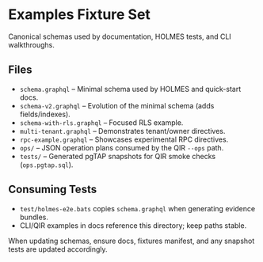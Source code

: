 # Examples Fixture Set

Canonical schemas used by documentation, HOLMES tests, and CLI walkthroughs.

## Files

- `schema.graphql` – Minimal schema used by HOLMES and quick-start docs.
- `schema-v2.graphql` – Evolution of the minimal schema (adds fields/indexes).
- `schema-with-rls.graphql` – Focused RLS example.
- `multi-tenant.graphql` – Demonstrates tenant/owner directives.
- `rpc-example.graphql` – Showcases experimental RPC directives.
- `ops/` – JSON operation plans consumed by the QIR `--ops` path.
- `tests/` – Generated pgTAP snapshots for QIR smoke checks (`ops.pgtap.sql`).

## Consuming Tests

- `test/holmes-e2e.bats` copies `schema.graphql` when generating evidence bundles.
- CLI/QIR examples in docs reference this directory; keep paths stable.

When updating schemas, ensure docs, fixtures manifest, and any snapshot tests are updated accordingly.
